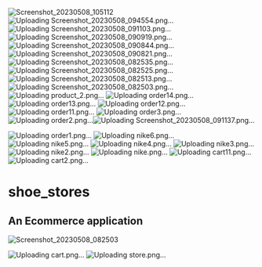 ![Screenshot_20230508_105112](https://github.com/BOSSHK-SPEC/shoes_eccomerce_app/assets/84731518/d558c46c-7b76-4552-b742-26e1398e8b47)
![Uploading Screenshot_20230508_094554.png…]()
![Uploading Screenshot_20230508_091103.png…]()
![Uploading Screenshot_20230508_090919.png…]()
![Uploading Screenshot_20230508_090844.png…]()
![Uploading Screenshot_20230508_090821.png…]()
![Uploading Screenshot_20230508_082535.png…]()
![Uploading Screenshot_20230508_082525.png…]()
![Uploading Screenshot_20230508_082513.png…]()
![Uploading Screenshot_20230508_082503.png…]()
![Uploading product_2.png…]()
![Uploading order14.png…]()
![Uploading order13.png…]()
![Uploading order12.png…]()
![Uploading order11.png…]()
![Uploading order3.png…]()
![Uploading order2.png…]()![Uploading Screenshot_20230508_091137.png…]()

![Uploading order1.png…]()
![Uploading nike6.png…]()
![Uploading nike5.png…]()
![Uploading nike4.png…]()
![Uploading nike3.png…]()
![Uploading nike2.png…]()
![Uploading nike.png…]()
![Uploading cart11.png…]()
![Uploading cart2.png…]()
# shoe_stores

## An Ecommerce application 


![Screenshot_20230508_082503](https://github.com/BOSSHK-SPEC/shoes_eccomerce_app/assets/84731518/5f17afe0-9b5e-47de-97d6-da207772bc3f)




![Uploading cart.png…]()
![Uploading store.png…]()
